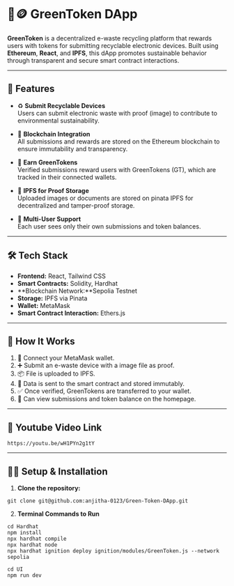 # 🌿🪙 GreenToken DApp

**GreenToken** is a decentralized e-waste recycling platform that rewards users with tokens for submitting recyclable electronic devices. Built using **Ethereum**, **React**, and **IPFS**, this dApp promotes sustainable behavior through transparent and secure smart contract interactions.

---

## 🚀 Features

- ♻️ **Submit Recyclable Devices**  
  Users can submit electronic waste with proof (image) to contribute to environmental sustainability.

- 🔐 **Blockchain Integration**  
  All submissions and rewards are stored on the Ethereum blockchain to ensure immutability and transparency.

- 🎁 **Earn GreenTokens**  
  Verified submissions reward users with GreenTokens (GT), which are tracked in their connected wallets.

- 🧾 **IPFS for Proof Storage**  
  Uploaded images or documents are stored on pinata IPFS for decentralized and tamper-proof storage.

- 👥 **Multi-User Support**  
  Each user sees only their own submissions and token balances.

---

## 🛠️ Tech Stack

- **Frontend:** React, Tailwind CSS  
- **Smart Contracts:** Solidity, Hardhat  
- **Blockchain Network:**Sepolia Testnet 
- **Storage:** IPFS via Pinata  
- **Wallet:** MetaMask  
- **Smart Contract Interaction:** Ethers.js  

---

## 🧪 How It Works

1. 🔗 Connect your MetaMask wallet.
2. ➕ Submit an e-waste device with a image file  as proof.
3. 📦 File is uploaded to IPFS.
4. 🧾 Data is sent to the smart contract and stored immutably.
5. ✅ Once verified, GreenTokens are transferred to your wallet.
6. 👀 Can view submissions and token balance on the homepage.

---

## 🎥 Youtube Video Link
```
https://youtu.be/wH1PYn2g1tY
```


---

## 🧑‍💻 Setup & Installation

1. **Clone the repository:**
```
git clone git@github.com:anjitha-0123/Green-Token-DApp.git

```
2.  **Terminal Commands to Run**

```
cd Hardhat
npm install
npx hardhat compile
npx hardhat node
npx hardhat ignition deploy ignition/modules/GreenToken.js --network sepolia
```
```
cd UI
npm run dev
```
